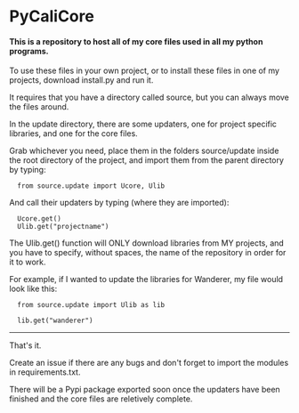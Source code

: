 # PyCaliCore

#### This is a repository to host all of my core files used in all my python programs.

To use these files in your own project, or to install these files in one of my projects, download install.py and run it.

It requires that you have a directory called source, but you can always move the files around.

In the update directory, there are some updaters, one for project specific libraries, and one for the core files.

Grab whichever you need, place them in the folders source/update inside the root directory of the project, and import them from the parent directory by typing:

      from source.update import Ucore, Ulib

And call their updaters by typing (where they are imported):

      Ucore.get()
      Ulib.get("projectname")

The Ulib.get() function will ONLY download libraries from MY projects, and you have to specify, without spaces, the name of the repository in order for it to work.

For example, if I wanted to update the libraries for Wanderer, my file would look like this:

      from source.update import Ulib as lib

      lib.get("wanderer")

---

That's it.

Create an issue if there are any bugs and don't forget to import the modules in requirements.txt.

There will be a Pypi package exported soon once the updaters have been finished and the core files are reletively complete.

